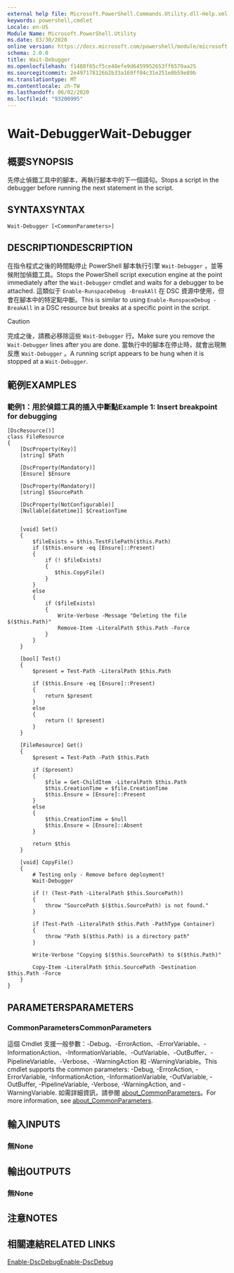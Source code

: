 ```yaml
---
external help file: Microsoft.PowerShell.Commands.Utility.dll-Help.xml
keywords: powershell,cmdlet
Locale: en-US
Module Name: Microsoft.PowerShell.Utility
ms.date: 03/30/2020
online version: https://docs.microsoft.com/powershell/module/microsoft.powershell.utility/wait-debugger?view=powershell-7&WT.mc_id=ps-gethelp
schema: 2.0.0
title: Wait-Debugger
ms.openlocfilehash: f1488f65cf5ce48efe9d6459952653ff6570aa25
ms.sourcegitcommit: 2e497178126b2b33a169ff04c31e251e0b59e89b
ms.translationtype: MT
ms.contentlocale: zh-TW
ms.lasthandoff: 06/02/2020
ms.locfileid: "93200995"
---
```

# <span data-ttu-id="4659a-103">Wait-Debugger</span><span class="sxs-lookup"><span data-stu-id="4659a-103">Wait-Debugger</span></span>

## <span data-ttu-id="4659a-104">概要</span><span class="sxs-lookup"><span data-stu-id="4659a-104">SYNOPSIS</span></span>
<span data-ttu-id="4659a-105">先停止偵錯工具中的腳本，再執行腳本中的下一個語句。</span><span class="sxs-lookup"><span data-stu-id="4659a-105">Stops a script in the debugger before running the next statement in the script.</span></span>

## <span data-ttu-id="4659a-106">SYNTAX</span><span class="sxs-lookup"><span data-stu-id="4659a-106">SYNTAX</span></span>

```
Wait-Debugger [<CommonParameters>]
```

## <span data-ttu-id="4659a-107">DESCRIPTION</span><span class="sxs-lookup"><span data-stu-id="4659a-107">DESCRIPTION</span></span>

<span data-ttu-id="4659a-108">在指令程式之後的時間點停止 PowerShell 腳本執行引擎 `Wait-Debugger` ，並等候附加偵錯工具。</span><span class="sxs-lookup"><span data-stu-id="4659a-108">Stops the PowerShell script execution engine at the point immediately after the `Wait-Debugger` cmdlet and waits for a debugger to be attached.</span></span> <span data-ttu-id="4659a-109">這類似于 `Enable-RunspaceDebug -BreakAll` 在 DSC 資源中使用，但會在腳本中的特定點中斷。</span><span class="sxs-lookup"><span data-stu-id="4659a-109">This is similar to using `Enable-RunspaceDebug -BreakAll` in a DSC resource but breaks at a specific point in the script.</span></span>

> [!CAUTION]
> <span data-ttu-id="4659a-110">完成之後，請務必移除這些 `Wait-Debugger` 行。</span><span class="sxs-lookup"><span data-stu-id="4659a-110">Make sure you remove the `Wait-Debugger` lines after you are done.</span></span> <span data-ttu-id="4659a-111">當執行中的腳本在停止時，就會出現無反應 `Wait-Debugger` 。</span><span class="sxs-lookup"><span data-stu-id="4659a-111">A running script appears to be hung when it is stopped at a `Wait-Debugger`.</span></span>

## <span data-ttu-id="4659a-112">範例</span><span class="sxs-lookup"><span data-stu-id="4659a-112">EXAMPLES</span></span>

### <span data-ttu-id="4659a-113">範例1：用於偵錯工具的插入中斷點</span><span class="sxs-lookup"><span data-stu-id="4659a-113">Example 1: Insert breakpoint for debugging</span></span>

```
[DscResource()]
class FileResource
{
    [DscProperty(Key)]
    [string] $Path

    [DscProperty(Mandatory)]
    [Ensure] $Ensure

    [DscProperty(Mandatory)]
    [string] $SourcePath

    [DscProperty(NotConfigurable)]
    [Nullable[datetime]] $CreationTime


    [void] Set()
    {
        $fileExists = $this.TestFilePath($this.Path)
        if ($this.ensure -eq [Ensure]::Present)
        {
            if (! $fileExists)
            {
               $this.CopyFile()
            }
        }
        else
        {
            if ($fileExists)
            {
                Write-Verbose -Message "Deleting the file $($this.Path)"
                Remove-Item -LiteralPath $this.Path -Force
            }
        }
    }

    [bool] Test()
    {
        $present = Test-Path -LiteralPath $this.Path

        if ($this.Ensure -eq [Ensure]::Present)
        {
            return $present
        }
        else
        {
            return (! $present)
        }
    }

    [FileResource] Get()
    {
        $present = Test-Path -Path $this.Path

        if ($present)
        {
            $file = Get-ChildItem -LiteralPath $this.Path
            $this.CreationTime = $file.CreationTime
            $this.Ensure = [Ensure]::Present
        }
        else
        {
            $this.CreationTime = $null
            $this.Ensure = [Ensure]::Absent
        }

        return $this
    }

    [void] CopyFile()
    {
        # Testing only - Remove before deployment!
        Wait-Debugger

        if (! (Test-Path -LiteralPath $this.SourcePath))
        {
            throw "SourcePath $($this.SourcePath) is not found."
        }

        if (Test-Path -LiteralPath $this.Path -PathType Container)
        {
            throw "Path $($this.Path) is a directory path"
        }

        Write-Verbose "Copying $($this.SourcePath) to $($this.Path)"

        Copy-Item -LiteralPath $this.SourcePath -Destination $this.Path -Force
    }
}
```

## <span data-ttu-id="4659a-114">PARAMETERS</span><span class="sxs-lookup"><span data-stu-id="4659a-114">PARAMETERS</span></span>

### <span data-ttu-id="4659a-115">CommonParameters</span><span class="sxs-lookup"><span data-stu-id="4659a-115">CommonParameters</span></span>

<span data-ttu-id="4659a-116">這個 Cmdlet 支援一般參數：-Debug、-ErrorAction、-ErrorVariable、-InformationAction、-InformationVariable、-OutVariable、-OutBuffer、-PipelineVariable、-Verbose、-WarningAction 和 -WarningVariable。</span><span class="sxs-lookup"><span data-stu-id="4659a-116">This cmdlet supports the common parameters: -Debug, -ErrorAction, -ErrorVariable, -InformationAction, -InformationVariable, -OutVariable, -OutBuffer, -PipelineVariable, -Verbose, -WarningAction, and -WarningVariable.</span></span> <span data-ttu-id="4659a-117">如需詳細資訊，請參閱 [about_CommonParameters](../Microsoft.PowerShell.Core/About/about_CommonParameters.md)。</span><span class="sxs-lookup"><span data-stu-id="4659a-117">For more information, see [about_CommonParameters](../Microsoft.PowerShell.Core/About/about_CommonParameters.md).</span></span>

## <span data-ttu-id="4659a-118">輸入</span><span class="sxs-lookup"><span data-stu-id="4659a-118">INPUTS</span></span>

### <span data-ttu-id="4659a-119">無</span><span class="sxs-lookup"><span data-stu-id="4659a-119">None</span></span>

## <span data-ttu-id="4659a-120">輸出</span><span class="sxs-lookup"><span data-stu-id="4659a-120">OUTPUTS</span></span>

### <span data-ttu-id="4659a-121">無</span><span class="sxs-lookup"><span data-stu-id="4659a-121">None</span></span>

## <span data-ttu-id="4659a-122">注意</span><span class="sxs-lookup"><span data-stu-id="4659a-122">NOTES</span></span>

## <span data-ttu-id="4659a-123">相關連結</span><span class="sxs-lookup"><span data-stu-id="4659a-123">RELATED LINKS</span></span>

[<span data-ttu-id="4659a-124">Enable-DscDebug</span><span class="sxs-lookup"><span data-stu-id="4659a-124">Enable-DscDebug</span></span>](/powershell/module/PSDesiredStateConfiguration/Enable-DscDebug)
